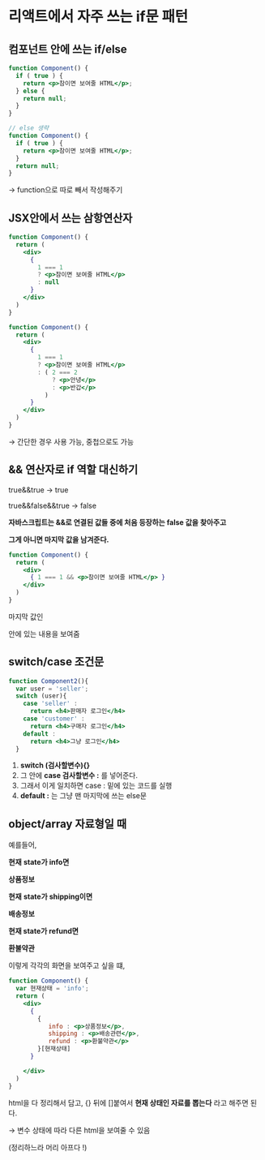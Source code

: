 # 리액트에서 자주 쓰는 if문 패턴

## 컴포넌트 안에 쓰는 if/else

```jsx
function Component() {
  if ( true ) {
    return <p>참이면 보여줄 HTML</p>;
  } else {
    return null;
  }
} 

// else 생략
function Component() {
  if ( true ) {
    return <p>참이면 보여줄 HTML</p>;
  } 
  return null;
} 
```

→ function으로 따로 빼서 작성해주기

## JSX안에서 쓰는 삼항연산자

```jsx
function Component() {
  return (
    <div>
      {
        1 === 1
        ? <p>참이면 보여줄 HTML</p>
        : null
      }
    </div>
  )
} 

function Component() {
  return (
    <div>
      {
        1 === 1
        ? <p>참이면 보여줄 HTML</p>
        : ( 2 === 2 
            ? <p>안녕</p> 
            : <p>반갑</p> 
          )
      }
    </div>
  )
}
```

→ 간단한 경우 사용 가능, 중첩으로도 가능

## && 연산자로 if 역할 대신하기

true&&true → true

true&&false&&true → false

**자바스크립트는 &&로 연결된 값들 중에 처음 등장하는 false 값을 찾아주고** 

**그게 아니면 마지막 값을 남겨준다.**

```jsx
function Component() {
  return (
    <div>
      { 1 === 1 && <p>참이면 보여줄 HTML</p> }
    </div>
  )
}
```

마지막 값인 <p></p>안에 있는 내용을 보여줌

## switch/case 조건문

```jsx
function Component2(){
  var user = 'seller';
  switch (user){
    case 'seller' :
      return <h4>판매자 로그인</h4>
    case 'customer' :
      return <h4>구매자 로그인</h4>
    default : 
      return <h4>그냥 로그인</h4>
  }

```

1. **switch (검사할변수){}**
2. 그 안에 **case 검사할변수 :** 를 넣어준다.
3. 그래서 이게 일치하면 case : 밑에 있는 코드를 실행
4. **default :** 는 그냥 맨 마지막에 쓰는 else문

## object/array 자료형일 때

예를들어,

**현재** **state가 info면 <p>상품정보</p>**

**현재** **state가 shipping이면 <p>배송정보</p>**

**현재 state가 refund면 <p>환불약관</p>**

이렇게 각각의 화면을 보여주고 싶을 떄, 

```jsx
function Component() {
  var 현재상태 = 'info';
  return (
    <div>
      {
        { 
           info : <p>상품정보</p>,
           shipping : <p>배송관련</p>,
           refund : <p>환불약관</p>
        }[현재상태]
      }

    </div>
  )
} 
```

html을 다 정리해서 담고, {} 뒤에 []붙여서 **현재 상태인 자료를 뽑는다** 라고 해주면 된다.

→ 변수 상태에 따라 다른 html을 보여줄 수 있음 

(정리하느라 머리 아프다 !)